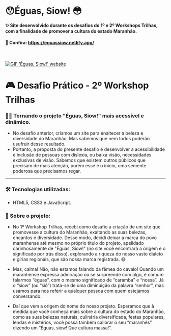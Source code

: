 # 😯Éguas, Siow! 😳
#### ✨ Site desenvolvido durante os desafios do 1º e 2º Workshops Trilhas, com a finalidade de promover a cultura do estado Maranhão.
#### 🔗 Confira: https://eguassiow.netlify.app/
<br>

<a href="https://eguassiow.netlify.app/"><img alt="GIF 'Éguas, Siow!' website" src="https://media2.giphy.com/media/LPRhLctpynW9W1xXZz/giphy.gif?cid=790b7611c8b6341ee8f6e684dfbdfc583c32d9f90cf62684&rid=giphy.gif&ct=g"></a>

# 🎮 Desafio Prático - 2º Workshop Trilhas
### 🐱‍💻 Tornando o projeto "Éguas, Siow!" mais acessível e dinâmico.
- No desafio anterior, criamos um site para enaltecer a beleza e diversidade do Maranhão. Mas sabemos que nem todos poderão usufruir desse resultado. 
- Portanto, a proposta do presente desafio é desenvolver a acessibilidade e inclusão de pessoas com dislexia, ou  baixa visão, necessidades exclusivas de visão. Sabemos que existem outros públicos que precisam de mais atenção, porém esse é o inicio, uma semente poderosa que precisamos regar.
___

### 🛠 Tecnologias utilizadas: 
- HTML5, CSS3 e JavaScript.

### 📜 Sobre o projeto:

- No 1º Workshop Trilhas, recebi como desafio a criação de um site que promovesse a cultura do Maranhão, exaltando as suas belezas, encantos e diversidade. Desse modo, decidi deixar a marca do povo maranhense até mesmo no próprio título do projeto, apelidado carinhosamente de "Éguas, Siow!" (no site você encontrará a origem e o significado por trás disso), explorando a riqueza do nosso vasto dialeto e gírias regionais, que são nossa marca registrada. 😄

- Mas, calma! Não, não estamos falando da fêmea do cavalo! Quando um maranhense expressa admiração ou se surpreende com algo, é comum falarmos “éguas”, com o mesmo significado de “caramba” e “nossa”. Já o “siow” (ou “siô”) trata-se de uma diminuição da palavra “senhor”, mas usamos para nos referir a qualquer pessoa com quem estejamos conversando.

- Daí que vem a origem do nome do nosso projeto. Esperamos que à medida que você conheça mais sobre a cultura do estado do Maranhão, como as suas belezas naturais, culinária diversificada, festas populares, lendas e mistérios, você possa também calibrar o seu “maranhês” dizendo um “Éguas, siow! Que cultura massa!”.


